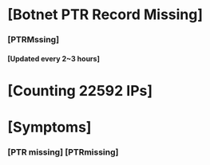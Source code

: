 # [Botnet PTR Record Missing]
### [PTRMssing]
#### [Updated every 2~3 hours]

# [Counting 22592 IPs]

# [Symptoms] 
###   [PTR missing] [PTRmissing]
